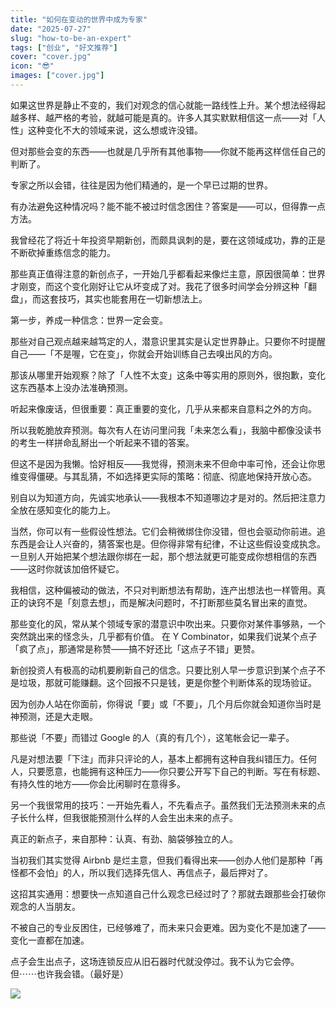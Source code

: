 ```yaml
---
title: "如何在变动的世界中成为专家"
date: "2025-07-27"
slug: "how-to-be-an-expert"
tags: ["创业", "好文推荐"]
cover: "cover.jpg"
icon: "😎"
images: ["cover.jpg"]
---
```

如果这世界是静止不变的，我们对观念的信心就能一路线性上升。某个想法经得起越多样、越严格的考验，就越可能是真的。许多人其实默默相信这一点——对「人性」这种变化不大的领域来说，这么想或许没错。



但对那些会变的东西——也就是几乎所有其他事物——你就不能再这样信任自己的判断了。



专家之所以会错，往往是因为他们精通的，是一个早已过期的世界。



有办法避免这种情况吗？能不能不被过时信念困住？答案是——可以，但得靠一点方法。



我曾经花了将近十年投资早期新创，而颇具讽刺的是，要在这领域成功，靠的正是不断砍掉重练信念的能力。



那些真正值得注意的新创点子，一开始几乎都看起来像烂主意，原因很简单：世界才刚变，而这个变化刚好让它从坏变成了对。我花了很多时间学会分辨这种「翻盘」，而这套技巧，其实也能套用在一切新想法上。



第一步，养成一种信念：世界一定会变。



那些对自己观点越来越笃定的人，潜意识里其实是认定世界静止。只要你不时提醒自己——「不是喔，它在变」，你就会开始训练自己去嗅出风的方向。



那该从哪里开始观察？除了「人性不太变」这条中等实用的原则外，很抱歉，变化这东西基本上没办法准确预测。



听起来像废话，但很重要：真正重要的变化，几乎从来都来自意料之外的方向。



所以我乾脆放弃预测。每次有人在访问里问我「未来怎么看」，我脑中都像没读书的考生一样拼命乱掰出一个听起来不错的答案。



但这不是因为我懒。恰好相反——我觉得，预测未来不但命中率可怜，还会让你思维变得僵硬。与其乱猜，不如选择更实际的策略：彻底、彻底地保持开放心态。



别自以为知道方向，先诚实地承认——我根本不知道哪边才是对的。然后把注意力全放在感知变化的能力上。



当然，你可以有一些假设性想法。它们会稍微绑住你没错，但也会驱动你前进。追东西是会让人兴奋的，猜答案也是。但你得非常有纪律，不让这些假设变成执念。
一旦别人开始把某个想法跟你绑在一起，那个想法就更可能变成你想相信的东西——这时你就该加倍怀疑它。



我相信，这种偏被动的做法，不只对判断想法有帮助，连产出想法也一样管用。真正的诀窍不是「刻意去想」，而是解决问题时，不打断那些莫名冒出来的直觉。



那些变化的风，常从某个领域专家的潜意识中吹出来。只要你对某件事够熟，一个突然跳出来的怪念头，几乎都有价值。
在 Y Combinator，如果我们说某个点子「疯了点」，那通常是称赞——搞不好还比「这点子不错」更赞。



新创投资人有极高的动机要刷新自己的信念。只要比别人早一步意识到某个点子不是垃圾，那就可能赚翻。这个回报不只是钱，更是你整个判断体系的现场验证。



因为创办人站在你面前，你得说「要」或「不要」，几个月后你就会知道你当时是神预测，还是大走眼。



那些说「不要」而错过 Google 的人（真的有几个），这笔帐会记一辈子。



凡是对想法要「下注」而非只评论的人，基本上都拥有这种自我纠错压力。任何人，只要愿意，也能拥有这种压力——你只要公开写下自己的判断。写在有标题、有持久性的地方——你会比闲聊时在意得多。



另一个我很常用的技巧：一开始先看人，不先看点子。虽然我们无法预测未来的点子长什么样，但我很能预测什么样的人会生出未来的点子。



真正的新点子，来自那种：认真、有劲、脑袋够独立的人。



当初我们其实觉得 Airbnb 是烂主意，但我们看得出来——创办人他们是那种「再怪都不会怕」的人，所以我们选择先信人、再信点子，最后押对了。



这招其实通用：想要快一点知道自己什么观念已经过时了？那就去跟那些会打破你观念的人当朋友。



不被自己的专业反困住，已经够难了，而未来只会更难。因为变化不是加速了——变化一直都在加速。



点子会生出点子，这场连锁反应从旧石器时代就没停过。我不认为它会停。
但⋯⋯也许我会错。（最好是）




![](https://prod-files-secure.s3.us-west-2.amazonaws.com/112d0858-5090-4d34-a606-b75eb8d65fd2/46476355-9cf3-4e99-9b7a-3531bc426380/1000202064.png?X-Amz-Algorithm=AWS4-HMAC-SHA256&X-Amz-Content-Sha256=UNSIGNED-PAYLOAD&X-Amz-Credential=ASIAZI2LB466XLJCMVJL%2F20251001%2Fus-west-2%2Fs3%2Faws4_request&X-Amz-Date=20251001T214307Z&X-Amz-Expires=3600&X-Amz-Security-Token=IQoJb3JpZ2luX2VjEIX%2F%2F%2F%2F%2F%2F%2F%2F%2F%2FwEaCXVzLXdlc3QtMiJHMEUCIAvQ0GHzU7be6Hdy6kNRQehKrp55MW9nNvSass61GGaUAiEA1Xk8xHh0M%2BGgFkcmB2YMbH2jHeh5lEBUOhFLpba1%2B8sq%2FwMIHhAAGgw2Mzc0MjMxODM4MDUiDMAP8sFwNiGLFj3AaSrcA7B1BxRGaEPMrkSnuKqPzxF0fA%2FIyHRWoo2T%2Bva4AeGq2e%2BGhEgnO8qhX5WaLV3LRGAww7lkEMCTi%2Bk7RGY88kuouMwZ71e1yjxSUhKvaXGGAC7dFTxg0mH9IQjwiO4TfAedL9PgOiWrzo5wfGIAWgwtlstBwjyxucYaR1419AWgf2OJ%2FN3yJn31XPLD674q70hT2MVQKD5it9oaDrrgo31PzwKXuasypkh6ZtsHWdahSYhea3ch7%2BjazSkao0E70Q1CvcMu%2Bqrme8MLAEGh%2BqmMOcJt2CwYBLZnBPVpcXyOouwvoqCJsINPXgZWExgqUe8BQ00%2FPszoswTjxgkBZukK0MKilCcfciky3OHc913IX1nRvA493zKEpeOA6IKkT6xwfPd5n8RdpMJA13o601oqz5XmxyE%2FR1BADtLlZ%2Bqa%2FVgGEDDKpbloNPeadVO2kBcIGD%2F0scWbK0THh6X5XoTTDGW09Kn3I8vHw9i9SXRccKvTXR1TFZoLbqQeSWhnW0n103FydnKIo0pZQ7kHIbIeAxYWK%2BEjrbVoc0i7nRjnjJxkou53NJORHMKHOlyLN0G3uqc5hSiINnymDhkQqBTN%2FT0rFIhAhK0gpBPiP8CDT%2FnEybt9XEIL5P4dMOSs9sYGOqUBKVY3LqR8g2k8swfbIqPAkL%2FGvnCsbAOD9iyLzRB58xgrZKAZ8EoMiRuc5oyti1hXZLRefhWx5l69CE%2FUjkDIbkcaGHxFO4li63rQZ5Ey%2BOGtinTgOMdtjl5uPBMF1OAptCvHv37gc0lff%2B7cuGZFD53YGi%2BgFusZSd6Fuj9SxFegIcdwuoe8eabn4fkY7chmdHfeCyBDvBlxUPt48nCEdNzd%2BoXX&X-Amz-Signature=77eabea967f2ae5cf7e3ae70d9bec939886b769fcfcc948b76ebfa9715bf8e82&X-Amz-SignedHeaders=host&x-amz-checksum-mode=ENABLED&x-id=GetObject)

